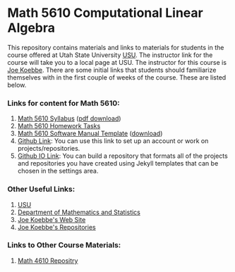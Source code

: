 # Math 5610 Computational Linear Algebra

This repository contains materials and links to materials for students in the course offered at Utah State University
[USU](http://www.usu.edu/). The instructor link for the course will take you to a local page at USU. The instructor for this
course is [Joe Koebbe](http://www.math.usu.edu/~koebbe). There are some initial links that students should familiarize themselves
with in the first couple of weeks of the course. These are listed below.

### Links for content for Math 5610:


1. [Math 5610 Syllabus](https://jvkoebbe.github.io/math5610/syllabus/syllabus)
           ([pdf download](https://jvkoebbe.github.io/math5610/syllabus/syllabus.pdf))
2. [Math 5610 Homework Tasks](https://jvkoebbe.github.io/math5610/homework/indexOfHomeworkSets)
3. [Math 5610 Software Manual Template](https://jvkoebbe.github.io/math5610/softwareManual/softwareManualTemplate)
      ([download](https://jvkoebbe.github.io/math5610/softwareManual/softwareManualTemplate.md))
4. [Github Link](https://github.com): You can use this link to set up an account or work on projects/repositories.
5. [Github IO Link](https://pages.github.com): You can build a repository that formats all of the projects and repositories
   you have created using Jekyll templates that can be chosen in the settings area.

###  Other Useful Links:

1. [USU](http://www.usu.edu/)
2. [Department of Mathematics and Statistics](http://www.math.usu.edu/)
3. [Joe Koebbe's Web Site](http://www.math.usu.edu/~koebbe)
4. [Joe Koebbe's Repositories](https://github.com/jvkoebbe)

### Links to Other Course Materials:

1. [Math 4610 Repositry](https://jvkoebbe.github.io/math4610)

